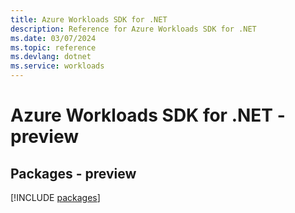 ```yaml
---
title: Azure Workloads SDK for .NET
description: Reference for Azure Workloads SDK for .NET
ms.date: 03/07/2024
ms.topic: reference
ms.devlang: dotnet
ms.service: workloads
---
```

# Azure Workloads SDK for .NET - preview
## Packages - preview
[!INCLUDE [packages](workloads-index.md)]